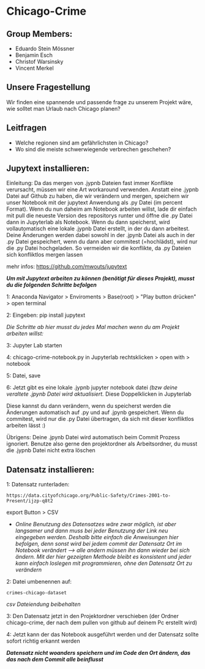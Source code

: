 # Chicago-Crime
## Group Members:
- Eduardo Stein Mössner
- Benjamin Esch
- Christof Warsinsky
- Vincent Merkel
## Unsere Fragestellung
Wir finden eine spannende und passende frage zu unserem Projekt wäre, wie solltet man Urlaub nach Chicago planen?
## Leitfragen
- Welche regionen sind am gefährlichsten in Chicago?
- Wo sind die meiste schwerwiegende verbrechen geschehen?

## Jupytext installieren:
Einleitung: Da das mergen von .jypnb Dateien fast immer Konflikte verursacht, müssen wir eine Art workaround verwenden. Anstatt eine .jypnb Datei auf Github zu haben, die wir verändern und mergen, speichern wir unser Notebook mit der jupytext Anwendung als .py Datei (im percent Format). Wenn du nun daheim am Notebook arbeiten willst, lade dir einfach mit pull die neueste Version des repositorys runter und öffne die .py Datei dann in Jupyterlab als Notebook. Wenn du dann speicherst, wird vollautomatisch eine lokale .jypnb Datei erstellt, in der du dann arbeitest. Deine Änderungen werden dabei sowohl in der .jpynb Datei als auch in der .py Datei gespeichert, wenn du dann aber commitest (=hochlädst), wird nur die .py Datei hochgeladen. So vermeiden wir die konflikte, da .py Dateien sich konfliktlos mergen lassen

mehr infos: https://github.com/mwouts/jupytext

***Um mit Jupytext arbeiten zu können (benötigt für dieses Projekt), musst du die folgenden Schritte befolgen***

1: Anaconda Navigator > Enviroments > Base(root) > "Play button drücken" > open terminal

2: Eingeben: 
pip install jupytext

*Die Schritte ab hier musst du jedes Mal machen wenn du am Projekt arbeiten willst:*

3: Jupyter Lab starten

4: chicago-crime-notebook.py in Jupyterlab rechtsklicken > open with > notebook

5: Datei, save

6: Jetzt gibt es eine lokale .jypnb jupyter notebook datei *(bzw deine veraltete .jpynb Datei wird aktualisiert.* Diese Doppelklicken in Jupyterlab

Diese kannst du dann verändern, wenn du speicherst werden die Änderungen automatisch auf .py und auf .jpynb gespeichert.
Wenn du commitest, wird nur die .py Datei übertragen, da sich mit dieser konfliktlos arbeiten lässt :)

Übrigens: Deine .jpynb Datei wird automatisch beim Commit Prozess ignoriert. Benutze also gerne den projektordner als Arbeitsordner, du musst die .jypnb Datei nicht extra löschen

## Datensatz installieren:
1: Datensatz runterladen:
```    
https://data.cityofchicago.org/Public-Safety/Crimes-2001-to-Present/ijzp-q8t2
```
export Button > CSV

- *Online Benutzung des Datensatzes wäre zwar möglich, ist aber langsamer und dann muss bei jeder Benutzung der Link neu eingegeben werden. Deshalb bitte einfach die Anweisungen hier befolgen, denn sonst wird bei jedem commit der Datensatz Ort im Notebook verändert --> alle andern müssen ihn dann wieder bei sich ändern. Mit der hier gezeigten Methode bleibt es konsistent und jeder kann einfach loslegen mit programmieren, ohne den Datensatz Ort zu verändern*

2: Datei umbenennen auf:
```
crimes-chicago-dataset
```
*csv Dateiendung beibehalten*

3: Den Datensatz jetzt in den Projektordner verschieben (der Ordner chicago-crime, der nach dem pullen von github auf deinem Pc erstellt wird)

4: Jetzt kann der das Notebook ausgeführt werden und der Datensatz sollte sofort richtig erkannt werden

***Datensatz nicht woanders speichern und im Code den Ort ändern, das das nach dem Commit alle beinflusst***
